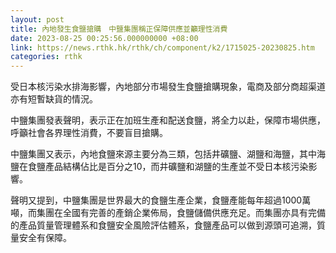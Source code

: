 ```yaml
---
layout: post
title: 內地發生食鹽搶購　中鹽集團稱正保障供應並籲理性消費
date: 2023-08-25 00:25:56.000000000 +08:00
link: https://news.rthk.hk/rthk/ch/component/k2/1715025-20230825.htm
categories: rthk
---
```


受日本核污染水排海影響，內地部分市場發生食鹽搶購現象，電商及部分商超渠道亦有短暫缺貨的情況。

中鹽集團發表聲明，表示正在加班生產和配送食鹽，將全力以赴，保障市場供應，呼籲社會各界理性消費，不要盲目搶購。

中鹽集團又表示，內地食鹽來源主要分為三類，包括井礦鹽、湖鹽和海鹽，其中海鹽在食鹽產品結構佔比是百分之10，而井礦鹽和湖鹽的生產並不受日本核污染影響。

聲明又提到，中鹽集團是世界最大的食鹽生產企業，食鹽產能每年超過1000萬噸，而集團在全國有完善的產銷企業佈局，食鹽儲備供應充足。而集團亦具有完備的產品質量管理體系和食鹽安全風險評估體系，食鹽產品可以做到源頭可追溯，質量安全有保障。
